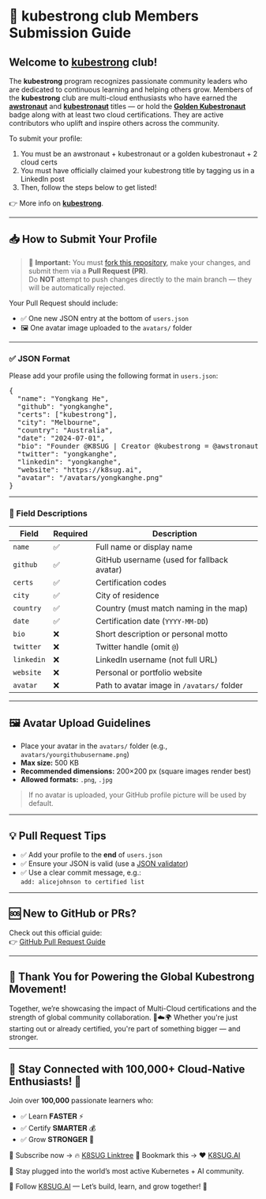 # 📘 kubestrong club Members Submission Guide

## Welcome to **[kubestrong](https://linkedin.com/company/kubestrong)** club! 

The **kubestrong** program recognizes passionate community leaders who are dedicated to continuous learning and helping others grow. Members of the **kubestrong** club are multi-cloud enthusiasts who have earned the **[awstronaut](https://linkedin.com/company/awstronaut)** and **[kubestronaut](http://k8.k8sdm.com)** titles — or hold the **[Golden Kubestronaut](http://gk.k8sdm.com)** badge along with at least two cloud certifications. They are active contributors who uplift and inspire others across the community. 

To submit your profile:

1. You must be an awstronaut + kubestronaut or a golden kubestronaut + 2 cloud certs
2. You must have officially claimed your kubestrong title by tagging us in a LinkedIn post
3. Then, follow the steps below to get listed!

👉 More info on **[kubestrong](https://linkedin.com/company/kubestrong)**.

---

## 📥 How to Submit Your Profile

> 🚨 **Important:** You must [fork this repository](https://docs.github.com/en/get-started/quickstart/fork-a-repo), make your changes, and submit them via a **Pull Request (PR)**.  
> Do **NOT** attempt to push changes directly to the main branch — they will be automatically rejected.

Your Pull Request should include:

- ✅ One new JSON entry at the bottom of `users.json`  
- 🖼️ One avatar image uploaded to the `avatars/` folder  

---

### ✅ JSON Format

Please add your profile using the following format in `users.json`:

<pre>
{
  "name": "Yongkang He",
  "github": "yongkanghe",
  "certs": ["kubestrong"],
  "city": "Melbourne",
  "country": "Australia",
  "date": "2024-07-01",
  "bio": "Founder @K8SUG | Creator @kubestrong = @awstronaut + kubestronaut | Akamai Advocate | AWS Builder | Azure MVP | Google GDE | Alibaba MVP | Multi-Cloud | Community Reach | DevRel | 100K Social Reach",
  "twitter": "yongkanghe",
  "linkedin": "yongkanghe",
  "website": "https://k8sug.ai",
  "avatar": "/avatars/yongkanghe.png"
}
</pre>

---

### 📌 Field Descriptions

| Field      | Required | Description |
|------------|----------|-------------|
| `name`     | ✅       | Full name or display name |
| `github`   | ✅       | GitHub username (used for fallback avatar) |
| `certs`    | ✅       | Certification codes
| `city`     | ✅       | City of residence |
| `country`  | ✅       | Country (must match naming in the map) |
| `date`     | ✅       | Certification date (`YYYY-MM-DD`) |
| `bio`      | ❌       | Short description or personal motto |
| `twitter`  | ❌       | Twitter handle (omit `@`) |
| `linkedin` | ❌       | LinkedIn username (not full URL) |
| `website`  | ❌       | Personal or portfolio website |
| `avatar`   | ❌       | Path to avatar image in `/avatars/` folder |

---

## 🖼️ Avatar Upload Guidelines

- Place your avatar in the `avatars/` folder (e.g., `avatars/yourgithubusername.png`)  
- **Max size:** 500 KB  
- **Recommended dimensions:** 200×200 px (square images render best)  
- **Allowed formats:** `.png`, `.jpg`  

> If no avatar is uploaded, your GitHub profile picture will be used by default.

---

## 💡 Pull Request Tips

- ✅ Add your profile to the **end** of `users.json`  
- ✅ Ensure your JSON is valid (use a [JSON validator](https://jsonlint.com/))  
- ✅ Use a clear commit message, e.g.:  
  `add: alicejohnson to certified list`

---

## 🆘 New to GitHub or PRs?

Check out this official guide:  
👉 [GitHub Pull Request Guide](https://docs.github.com/en/pull-requests/collaborating-with-pull-requests/proposing-changes-to-your-work-with-pull-requests)

---

## 🙌 Thank You for Powering the Global Kubestrong Movement!

Together, we’re showcasing the impact of Multi-Cloud certifications and the strength of global community collaboration. 💪☁️🌍 Whether you're just starting out or already certified, you're part of something bigger — and stronger.

---

## 📢 Stay Connected with 100,000+ Cloud-Native Enthusiasts! 🎉

Join over **100,000** passionate learners who:
- ✅ Learn 𝐅𝐀𝐒𝐓𝐄𝐑 ⚡ 
- ✅ Certify 𝐒𝐌𝐀𝐑𝐓𝐄𝐑 💰 
- ✅ Grow 𝐒𝐓𝐑𝐎𝐍𝐆𝐄𝐑 💪

📌 Subscribe now → 🔥 [K8SUG Linktree](https://linktr.ee/k8sug)
📌 Bookmark this → ❤️ [K8SUG.AI](https://k8sug.ai/save)

🔗 Stay plugged into the world’s most active Kubernetes + AI community.

📣 Follow [K8SUG.AI](https://k8sug.ai) — Let’s build, learn, and grow together! 🚀


